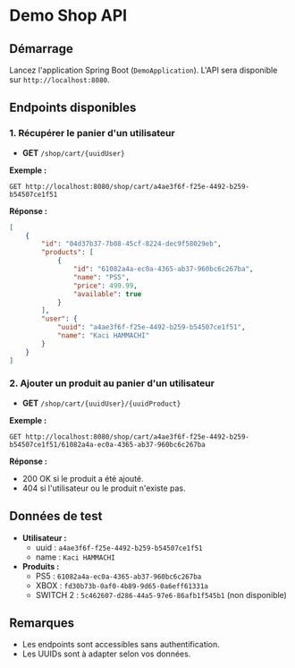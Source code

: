 # Demo Shop API

## Démarrage

Lancez l'application Spring Boot (`DemoApplication`). L'API sera disponible sur `http://localhost:8080`.

## Endpoints disponibles

### 1. Récupérer le panier d'un utilisateur

- **GET** `/shop/cart/{uuidUser}`

**Exemple :**

```
GET http://localhost:8080/shop/cart/a4ae3f6f-f25e-4492-b259-b54507ce1f51
```

**Réponse :**

```json
[
    {
        "id": "04d37b37-7b08-45cf-8224-dec9f58029eb",
        "products": [
            {
                "id": "61082a4a-ec0a-4365-ab37-960bc6c267ba",
                "name": "PS5",
                "price": 499.99,
                "available": true
            }
        ],
        "user": {
            "uuid": "a4ae3f6f-f25e-4492-b259-b54507ce1f51",
            "name": "Kaci HAMMACHI"
        }
    }
]
```

### 2. Ajouter un produit au panier d'un utilisateur

- **GET** `/shop/cart/{uuidUser}/{uuidProduct}`

**Exemple :**

```
GET http://localhost:8080/shop/cart/a4ae3f6f-f25e-4492-b259-b54507ce1f51/61082a4a-ec0a-4365-ab37-960bc6c267ba
```

**Réponse :**

- 200 OK si le produit a été ajouté.
- 404 si l'utilisateur ou le produit n'existe pas.

## Données de test

- **Utilisateur :**
    - uuid : `a4ae3f6f-f25e-4492-b259-b54507ce1f51`
    - name : `Kaci HAMMACHI`
- **Produits :**
    - PS5 : `61082a4a-ec0a-4365-ab37-960bc6c267ba`
    - XBOX : `fd30b73b-0af0-4b89-9d65-0a6eff61331a`
    - SWITCH 2 : `5c462607-d286-44a5-97e6-86afb1f545b1` (non disponible)

## Remarques

- Les endpoints sont accessibles sans authentification.
- Les UUIDs sont à adapter selon vos données.
